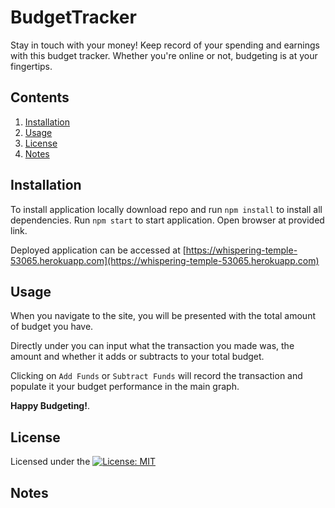 # BudgetTracker

Stay in touch with your money! Keep record of your spending and earnings with this budget tracker. Whether you're online or not, budgeting is at your fingertips.

## Contents

1. [Installation](#installation)
2. [Usage](#usage)
3. [License](#license)
4. [Notes](#notes)

## Installation
To install application locally download repo and run `npm install` to install all dependencies. Run `npm start` to start application. Open browser at provided link.

Deployed application can be accessed at [https://whispering-temple-53065.herokuapp.com](https://whispering-temple-53065.herokuapp.com)

## Usage

When you navigate to the site, you will be presented with the total amount of budget you have. 

Directly under you can input what the transaction you made was, the amount and whether it adds or subtracts to your total budget.

Clicking on `Add Funds` or `Subtract Funds` will record the transaction and populate it your budget performance in the main graph.

**Happy Budgeting!**.

## License

Licensed under the [![License: MIT](https://img.shields.io/badge/License-MIT-yellow.svg)](https://opensource.org/licenses/MIT)

## Notes



